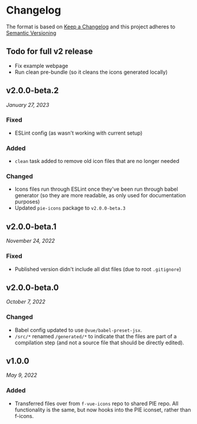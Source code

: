 # Changelog

The format is based on [Keep a Changelog](http://keepachangelog.com/en/1.0.0/)
and this project adheres to [Semantic Versioning](http://semver.org/spec/v2.0.0.html)

## Todo for full v2 release
- Fix example webpage
- Run clean pre-bundle (so it cleans the icons generated locally)

v2.0.0-beta.2
------------------------------
*January 27, 2023*

### Fixed
- ESLint config (as wasn't working with current setup)

### Added
- `clean` task added to remove old icon files that are no longer needed

### Changed
- Icons files run through ESLint once they've been run through babel generator (so they are more readable, as only used for documentation purposes)
- Updated `pie-icons` package to `v2.0.0-beta.3`


v2.0.0-beta.1
------------------------------
*November 24, 2022*

### Fixed
- Published version didn't include all dist files (due to root `.gitignore`)


v2.0.0-beta.0
------------------------------
*October 7, 2022*

### Changed
- Babel config updated to use `@vue/babel-preset-jsx`.
- `/src/*` renamed `/generated/*` to indicate that the files are part of a compilation step (and not a source file that should be directly edited).



v1.0.0
------------------------------
*May 9, 2022*

### Added
- Transferred files over from `f-vue-icons` repo to shared PIE repo. All functionality is the same, but now hooks into the PIE iconset, rather than f-icons.

